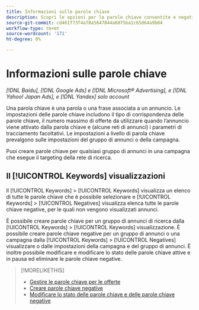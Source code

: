 ```yaml
---
title: Informazioni sulle parole chiave
description: Scopri le opzioni per le parole chiave consentite e negative.
source-git-commit: cd461f73f4a70a5647844a6075ba1c65d64a9b04
workflow-type: tm+mt
source-wordcount: '171'
ht-degree: 0%

---
```


# Informazioni sulle parole chiave

*[!DNL Baidu], [!DNL Google Ads] e [!DNL Microsoft® Advertising], e [!DNL Yahoo! Japan Ads], e [!DNL Yandex] solo account*

Una parola chiave è una parola o una frase associata a un annuncio. Le impostazioni delle parole chiave includono il tipo di corrispondenza delle parole chiave, il numero massimo di offerte da utilizzare quando l’annuncio viene attivato dalla parola chiave e (alcune reti di annunci) i parametri di tracciamento facoltativi. Le impostazioni a livello di parola chiave prevalgono sulle impostazioni del gruppo di annunci o della campagna.

Puoi creare parole chiave per qualsiasi gruppo di annunci in una campagna che esegue il targeting della rete di ricerca.

## Il [!UICONTROL Keywords] visualizzazioni

Il [!UICONTROL Keywords] > [!UICONTROL Keywords] visualizza un elenco di tutte le parole chiave che è possibile selezionare e [!UICONTROL Keywords] > [!UICONTROL Negatives] visualizza elenca tutte le parole chiave negative, per le quali non vengono visualizzati annunci.

È possibile creare parole chiave per un gruppo di annunci di ricerca dalla [!UICONTROL Keywords] > [!UICONTROL Keywords] visualizzazione. È possibile creare parole chiave negative per un gruppo di annunci o una campagna dalla [!UICONTROL Keywords] > [!UICONTROL Negatives] visualizzare o dalle impostazioni della campagna e del gruppo di annunci. È inoltre possibile modificare e modificare lo stato delle parole chiave attive e in pausa ed eliminare le parole chiave negative.

>[!MORELIKETHIS]
>
>* [Gestire le parole chiave per le offerte](/help/search-social-commerce/campaign-management/campaigns/keyword-manage.md)
>* [Creare parole chiave negative](/help/search-social-commerce/campaign-management/campaigns/keyword-negative-create.md)
>* [Modificare lo stato delle parole chiave e delle parole chiave negative](keyword-status-edit.md)

